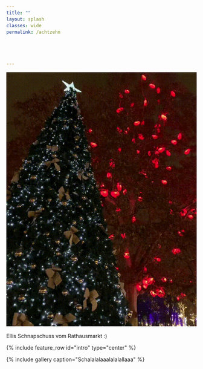 ```yaml
---
title: ""
layout: splash
classes: wide
permalink: /achtzehn




---
```


<img src="/assets/images/w1baum.gif">

Ellis Schnapschuss vom Rathausmarkt :)


{% include feature_row id="intro" type="center" %}

{% include gallery caption="Schalalalaaalalalallaaa" %}
